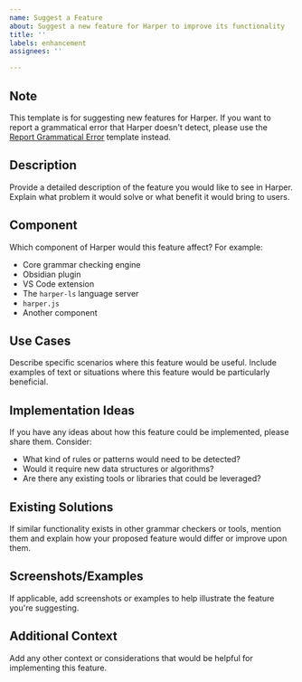 ```yaml
---
name: Suggest a Feature
about: Suggest a new feature for Harper to improve its functionality
title: ''
labels: enhancement
assignees: ''

---
```


## Note

This template is for suggesting new features for Harper. If you want to report a grammatical error that Harper doesn't detect, please use the [Report Grammatical Error](https://github.com/Automattic/harper/issues/new?template=report-grammatical-error.md) 
template instead.

## Description

Provide a detailed description of the feature you would like to see in Harper. Explain what problem it would solve or what benefit it would bring to users.

## Component

Which component of Harper would this feature affect? For example:
- Core grammar checking engine
- Obsidian plugin
- VS Code extension
- The `harper-ls` language server
- `harper.js`
- Another component

## Use Cases

Describe specific scenarios where this feature would be useful. Include examples of text or situations where this feature would be particularly beneficial.

## Implementation Ideas

If you have any ideas about how this feature could be implemented, please share them. Consider:
- What kind of rules or patterns would need to be detected?
- Would it require new data structures or algorithms?
- Are there any existing tools or libraries that could be leveraged?

## Existing Solutions

If similar functionality exists in other grammar checkers or tools, mention them and explain how your proposed feature would differ or improve upon them.

## Screenshots/Examples

If applicable, add screenshots or examples to help illustrate the feature you're suggesting.

## Additional Context

Add any other context or considerations that would be helpful for implementing this feature.